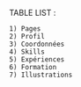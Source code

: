 TABLE LIST :

    1) Pages
    2) Profil
    3) Coordonnées
    4) Skills
    5) Expériences
    6) Formation
    7) Illustrations
    